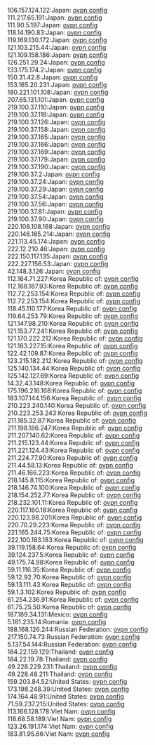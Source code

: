 106.157.124.122:Japan: [ovpn config](vpn/106_157_124_122.ovpn)  
111.217.65.191:Japan: [ovpn config](vpn/111_217_65_191.ovpn)  
111.90.5.197:Japan: [ovpn config](vpn/111_90_5_197.ovpn)  
118.14.190.83:Japan: [ovpn config](vpn/118_14_190_83.ovpn)  
119.169.130.172:Japan: [ovpn config](vpn/119_169_130_172.ovpn)  
121.103.215.44:Japan: [ovpn config](vpn/121_103_215_44.ovpn)  
121.109.158.186:Japan: [ovpn config](vpn/121_109_158_186.ovpn)  
126.251.29.24:Japan: [ovpn config](vpn/126_251_29_24.ovpn)  
133.175.174.2:Japan: [ovpn config](vpn/133_175_174_2.ovpn)  
150.31.42.8:Japan: [ovpn config](vpn/150_31_42_8.ovpn)  
153.165.20.231:Japan: [ovpn config](vpn/153_165_20_231.ovpn)  
180.221.101.108:Japan: [ovpn config](vpn/180_221_101_108.ovpn)  
207.65.131.101:Japan: [ovpn config](vpn/207_65_131_101.ovpn)  
219.100.37.110:Japan: [ovpn config](vpn/219_100_37_110.ovpn)  
219.100.37.118:Japan: [ovpn config](vpn/219_100_37_118.ovpn)  
219.100.37.126:Japan: [ovpn config](vpn/219_100_37_126.ovpn)  
219.100.37.158:Japan: [ovpn config](vpn/219_100_37_158.ovpn)  
219.100.37.165:Japan: [ovpn config](vpn/219_100_37_165.ovpn)  
219.100.37.166:Japan: [ovpn config](vpn/219_100_37_166.ovpn)  
219.100.37.169:Japan: [ovpn config](vpn/219_100_37_169.ovpn)  
219.100.37.179:Japan: [ovpn config](vpn/219_100_37_179.ovpn)  
219.100.37.190:Japan: [ovpn config](vpn/219_100_37_190.ovpn)  
219.100.37.2:Japan: [ovpn config](vpn/219_100_37_2.ovpn)  
219.100.37.24:Japan: [ovpn config](vpn/219_100_37_24.ovpn)  
219.100.37.29:Japan: [ovpn config](vpn/219_100_37_29.ovpn)  
219.100.37.54:Japan: [ovpn config](vpn/219_100_37_54.ovpn)  
219.100.37.56:Japan: [ovpn config](vpn/219_100_37_56.ovpn)  
219.100.37.81:Japan: [ovpn config](vpn/219_100_37_81.ovpn)  
219.100.37.90:Japan: [ovpn config](vpn/219_100_37_90.ovpn)  
220.108.108.168:Japan: [ovpn config](vpn/220_108_108_168.ovpn)  
220.146.185.214:Japan: [ovpn config](vpn/220_146_185_214.ovpn)  
221.113.45.174:Japan: [ovpn config](vpn/221_113_45_174.ovpn)  
222.12.210.46:Japan: [ovpn config](vpn/222_12_210_46.ovpn)  
222.150.117.135:Japan: [ovpn config](vpn/222_150_117_135.ovpn)  
222.227.156.53:Japan: [ovpn config](vpn/222_227_156_53.ovpn)  
42.148.3.126:Japan: [ovpn config](vpn/42_148_3_126.ovpn)  
112.164.71.227:Korea Republic of: [ovpn config](vpn/112_164_71_227.ovpn)  
112.168.167.93:Korea Republic of: [ovpn config](vpn/112_168_167_93.ovpn)  
112.72.253.154:Korea Republic of: [ovpn config](vpn/112_72_253_154.ovpn)  
112.72.253.154:Korea Republic of: [ovpn config](vpn/112_72_253_154.ovpn)  
118.45.110.177:Korea Republic of: [ovpn config](vpn/118_45_110_177.ovpn)  
119.64.253.79:Korea Republic of: [ovpn config](vpn/119_64_253_79.ovpn)  
121.147.98.210:Korea Republic of: [ovpn config](vpn/121_147_98_210.ovpn)  
121.153.77.241:Korea Republic of: [ovpn config](vpn/121_153_77_241.ovpn)  
121.170.222.212:Korea Republic of: [ovpn config](vpn/121_170_222_212.ovpn)  
121.183.227.15:Korea Republic of: [ovpn config](vpn/121_183_227_15.ovpn)  
122.42.109.87:Korea Republic of: [ovpn config](vpn/122_42_109_87.ovpn)  
123.215.182.212:Korea Republic of: [ovpn config](vpn/123_215_182_212.ovpn)  
125.140.134.44:Korea Republic of: [ovpn config](vpn/125_140_134_44.ovpn)  
125.142.127.69:Korea Republic of: [ovpn config](vpn/125_142_127_69.ovpn)  
14.32.43.148:Korea Republic of: [ovpn config](vpn/14_32_43_148.ovpn)  
175.196.216.168:Korea Republic of: [ovpn config](vpn/175_196_216_168.ovpn)  
183.107.144.156:Korea Republic of: [ovpn config](vpn/183_107_144_156.ovpn)  
210.223.240.140:Korea Republic of: [ovpn config](vpn/210_223_240_140.ovpn)  
210.223.253.243:Korea Republic of: [ovpn config](vpn/210_223_253_243.ovpn)  
211.185.32.87:Korea Republic of: [ovpn config](vpn/211_185_32_87.ovpn)  
211.198.186.247:Korea Republic of: [ovpn config](vpn/211_198_186_247.ovpn)  
211.207.140.62:Korea Republic of: [ovpn config](vpn/211_207_140_62.ovpn)  
211.215.123.44:Korea Republic of: [ovpn config](vpn/211_215_123_44.ovpn)  
211.221.124.43:Korea Republic of: [ovpn config](vpn/211_221_124_43.ovpn)  
211.224.77.90:Korea Republic of: [ovpn config](vpn/211_224_77_90.ovpn)  
211.44.58.13:Korea Republic of: [ovpn config](vpn/211_44_58_13.ovpn)  
211.46.166.223:Korea Republic of: [ovpn config](vpn/211_46_166_223.ovpn)  
218.145.8.115:Korea Republic of: [ovpn config](vpn/218_145_8_115.ovpn)  
218.146.74.100:Korea Republic of: [ovpn config](vpn/218_146_74_100.ovpn)  
218.154.252.77:Korea Republic of: [ovpn config](vpn/218_154_252_77.ovpn)  
218.232.101.11:Korea Republic of: [ovpn config](vpn/218_232_101_11.ovpn)  
220.117.160.18:Korea Republic of: [ovpn config](vpn/220_117_160_18.ovpn)  
220.123.98.201:Korea Republic of: [ovpn config](vpn/220_123_98_201.ovpn)  
220.70.29.223:Korea Republic of: [ovpn config](vpn/220_70_29_223.ovpn)  
221.165.244.75:Korea Republic of: [ovpn config](vpn/221_165_244_75.ovpn)  
222.100.183.183:Korea Republic of: [ovpn config](vpn/222_100_183_183.ovpn)  
39.119.158.64:Korea Republic of: [ovpn config](vpn/39_119_158_64.ovpn)  
39.124.237.5:Korea Republic of: [ovpn config](vpn/39_124_237_5.ovpn)  
49.175.74.98:Korea Republic of: [ovpn config](vpn/49_175_74_98.ovpn)  
59.11.116.35:Korea Republic of: [ovpn config](vpn/59_11_116_35.ovpn)  
59.12.92.70:Korea Republic of: [ovpn config](vpn/59_12_92_70.ovpn)  
59.13.111.43:Korea Republic of: [ovpn config](vpn/59_13_111_43.ovpn)  
59.1.3.102:Korea Republic of: [ovpn config](vpn/59_1_3_102.ovpn)  
61.254.236.91:Korea Republic of: [ovpn config](vpn/61_254_236_91.ovpn)  
61.75.25.50:Korea Republic of: [ovpn config](vpn/61_75_25_50.ovpn)  
187.189.34.131:Mexico: [ovpn config](vpn/187_189_34_131.ovpn)  
5.181.235.14:Romania: [ovpn config](vpn/5_181_235_14.ovpn)  
188.168.126.244:Russian Federation: [ovpn config](vpn/188_168_126_244.ovpn)  
217.150.74.73:Russian Federation: [ovpn config](vpn/217_150_74_73.ovpn)  
5.137.54.144:Russian Federation: [ovpn config](vpn/5_137_54_144.ovpn)  
184.22.159.129:Thailand: [ovpn config](vpn/184_22_159_129.ovpn)  
184.22.19.78:Thailand: [ovpn config](vpn/184_22_19_78.ovpn)  
49.228.229.231:Thailand: [ovpn config](vpn/49_228_229_231.ovpn)  
49.228.48.211:Thailand: [ovpn config](vpn/49_228_48_211.ovpn)  
159.203.84.52:United States: [ovpn config](vpn/159_203_84_52.ovpn)  
173.198.248.39:United States: [ovpn config](vpn/173_198_248_39.ovpn)  
174.164.48.91:United States: [ovpn config](vpn/174_164_48_91.ovpn)  
71.59.237.215:United States: [ovpn config](vpn/71_59_237_215.ovpn)  
113.166.128.178:Viet Nam: [ovpn config](vpn/113_166_128_178.ovpn)  
118.68.58.189:Viet Nam: [ovpn config](vpn/118_68_58_189.ovpn)  
123.26.191.174:Viet Nam: [ovpn config](vpn/123_26_191_174.ovpn)  
183.81.95.66:Viet Nam: [ovpn config](vpn/183_81_95_66.ovpn)  
